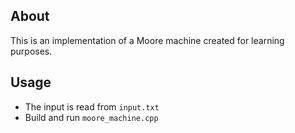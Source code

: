 ## About ##

This is an implementation of a Moore machine created for learning purposes.

## Usage ##

- The input is read from `input.txt`
- Build and run `moore_machine.cpp`
